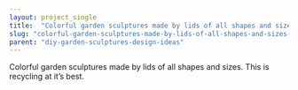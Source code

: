 ```yaml
---
layout: project_single
title:  "Colorful garden sculptures made by lids of all shapes and sizes. This is recycling at it’s best."
slug: "colorful-garden-sculptures-made-by-lids-of-all-shapes-and-sizes-this-is-recycling-at"
parent: "diy-garden-sculptures-design-ideas"
---
```

Colorful garden sculptures made by lids of all shapes and sizes. This is recycling at it’s best.